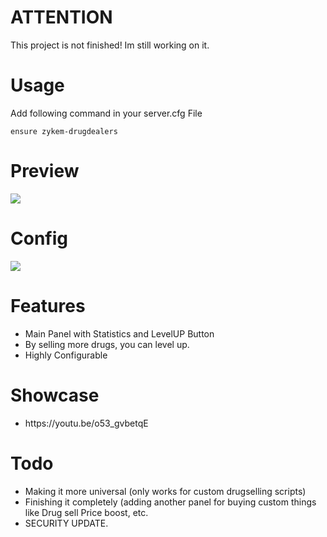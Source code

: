 <h1>ATTENTION</h1>
This project is not finished! Im still working on it.

<h1>Usage</h1>
Add following command in your server.cfg File

```ensure zykem-drugdealers```

<h1>Preview</h1>
<img src="https://cdn.discordapp.com/attachments/931320917420826705/1012129555043074138/unknown.png">

<h1>Config</h1>
<img src="https://cdn.discordapp.com/attachments/931320917420826705/1012130397074767984/unknown.png">

<h1>Features</h1>
<ul>
    <li>Main Panel with Statistics and LevelUP Button</b></li>
    <li>By selling more drugs, you can level up.</b></li>
    <li>Highly Configurable</li>

</ul>
<h1>Showcase</h1>
<ul>
  <li>https://youtu.be/o53_gvbetqE</li>
</ul>

<h1>Todo</h1>
<ul>
    <li>Making it more universal (only works for custom drugselling scripts)</li>
    <li>Finishing it completely (adding another panel for buying custom things like Drug sell Price boost, etc.</li>
    <li>SECURITY UPDATE.</li>
</ul>
